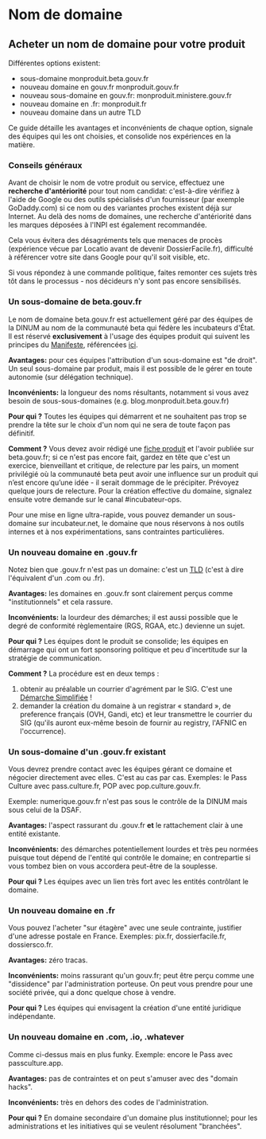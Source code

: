 # Nom de domaine

## Acheter un nom de domaine pour votre produit <a href="#acheter-un-nom-de-domaine-pour-votre-produit" id="acheter-un-nom-de-domaine-pour-votre-produit"></a>

Différentes options existent:

* sous-domaine monproduit.beta.gouv.fr
* nouveau domaine en gouv.fr monproduit.gouv.fr
* nouveau sous-domaine en gouv.fr: monproduit.ministere.gouv.fr
* nouveau domaine en .fr: monproduit.fr
* nouveau domaine dans un autre TLD

Ce guide détaille les avantages et inconvénients de chaque option, signale des équipes qui les ont choisies, et consolide nos expériences en la matière.

### Conseils généraux <a href="#conseils-generaux" id="conseils-generaux"></a>

Avant de choisir le nom de votre produit ou service, effectuez une **recherche d'antériorité** pour tout nom candidat: c'est-à-dire vérifiez à l'aide de Google ou des outils spécialisés d'un fournisseur (par exemple GoDaddy.com) si ce nom ou des variantes proches existent déjà sur Internet. Au delà des noms de domaines, une recherche d'antériorité dans les marques déposées à l'INPI est également recommandée.

Cela vous évitera des désagréments tels que menaces de procès (expérience vécue par Locatio avant de devenir DossierFacile.fr), difficulté à référencer votre site dans Google pour qu'il soit visible, etc.

Si vous répondez à une commande politique, faites remonter ces sujets très tôt dans le processus - nos décideurs n'y sont pas encore sensibilisés.

### Un sous-domaine de beta.gouv.fr <a href="#un-sous-domaine-de-beta-gouv-fr" id="un-sous-domaine-de-beta-gouv-fr"></a>

Le nom de domaine beta.gouv.fr est actuellement géré par des équipes de la DINUM au nom de la communauté beta qui fédère les incubateurs d'État. Il est réservé **exclusivement** à l'usage des équipes produit qui suivent les principes du [Manifeste](https://beta.gouv.fr/incubateurs), référencées [ici](https://beta.gouv.fr/startups/).

**Avantages:** pour ces équipes l'attribution d'un sous-domaine est "de droit". Un seul sous-domaine par produit, mais il est possible de le gérer en toute autonomie (sur délégation technique).

**Inconvénients:** la longueur des noms résultants, notamment si vous avez besoin de sous-sous-domaines (e.g. blog.monproduit.beta.gouv.fr)

**Pour qui ?** Toutes les équipes qui démarrent et ne souhaitent pas trop se prendre la tête sur le choix d'un nom qui ne sera de toute façon pas définitif.

**Comment ?** Vous devez avoir rédigé une [fiche produit](https://beta.gouv.fr/ficheproduit/) et l'avoir publiée sur beta.gouv.fr; si ce n'est pas encore fait, gardez en tête que c'est un exercice, bienveillant et critique, de relecture par les pairs, un moment privilégié où la communauté beta peut avoir une influence sur un produit qui n’est encore qu’une idée - il serait dommage de le précipiter. Prévoyez quelque jours de relecture. Pour la création effective du domaine, signalez ensuite votre demande sur le canal #incubateur-ops.

Pour une mise en ligne ultra-rapide, vous pouvez demander un sous-domaine sur incubateur.net, le domaine que nous réservons à nos outils internes et à nos expérimentations, sans contraintes particulières.

### Un nouveau domaine en .gouv.fr <a href="#un-nouveau-domaine-en-gouv-fr" id="un-nouveau-domaine-en-gouv-fr"></a>

Notez bien que .gouv.fr n'est pas un domaine: c'est un [TLD](https://fr.wikipedia.org/wiki/Domaine\_de\_premier\_niveau) (c'est à dire l'équivalent d'un .com ou .fr).

**Avantages:** les domaines en .gouv.fr sont clairement perçus comme "institutionnels" et cela rassure.

**Inconvénients:** la lourdeur des démarches; il est aussi possible que le degré de conformité règlementaire (RGS, RGAA, etc.) devienne un sujet.

**Pour qui ?** Les équipes dont le produit se consolide; les équipes en démarrage qui ont un fort sponsoring politique et peu d'incertitude sur la stratégie de communication.

**Comment ?** La procédure est en deux temps :

1. obtenir au préalable un courrier d'agrément par le SIG. C'est une [Démarche Simplifiée](https://www.demarches-simplifiees.fr/commencer/agrement-principe-site-internet) !
2. demander la création du domaine à un registrar « standard », de preference français (OVH, Gandi, etc) et leur transmettre le courrier du SIG (qu'ils auront eux-même besoin de fournir au registry, l'AFNIC en l'occurrence).

### Un sous-domaine d'un .gouv.fr existant <a href="#un-sous-domaine-dun-gouv-fr-existant" id="un-sous-domaine-dun-gouv-fr-existant"></a>

Vous devrez prendre contact avec les équipes gérant ce domaine et négocier directement avec elles. C'est au cas par cas. Exemples: le Pass Culture avec pass.culture.fr, POP avec pop.culture.gouv.fr.

Exemple: numerique.gouv.fr n'est pas sous le contrôle de la DINUM mais sous celui de la DSAF.

**Avantages:** l'aspect rassurant du .gouv.fr **et** le rattachement clair à une entité existante.

**Inconvénients:** des démarches potentiellement lourdes et très peu normées puisque tout dépend de l'entité qui contrôle le domaine; en contrepartie si vous tombez bien on vous accordera peut-être de la souplesse.

**Pour qui ?** Les équipes avec un lien très fort avec les entités contrôlant le domaine.

### Un nouveau domaine en .fr <a href="#un-nouveau-domaine-en-fr" id="un-nouveau-domaine-en-fr"></a>

Vous pouvez l'acheter "sur étagère" avec une seule contrainte, justifier d'une adresse postale en France. Exemples: pix.fr, dossierfacile.fr, dossiersco.fr.

**Avantages:** zéro tracas.

**Inconvénients:** moins rassurant qu'un gouv.fr; peut être perçu comme une "dissidence" par l'administration porteuse. On peut vous prendre pour une société privée, qui a donc quelque chose à vendre.

**Pour qui ?** Les équipes qui envisagent la création d'une entité juridique indépendante.

### Un nouveau domaine en .com, .io, .whatever <a href="#un-nouveau-domaine-en-com-io-whatever" id="un-nouveau-domaine-en-com-io-whatever"></a>

Comme ci-dessus mais en plus funky. Exemple: encore le Pass avec passculture.app.

**Avantages:** pas de contraintes et on peut s'amuser avec des "domain hacks".

**Inconvénients:** très en dehors des codes de l'administration.

**Pour qui ?** En domaine secondaire d'un domaine plus institutionnel; pour les administrations et les initiatives qui se veulent résolument "branchées".[\
](https://doc.incubateur.net/startups/marketing/gestion-des-envois-emails)
